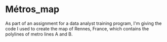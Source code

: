 # Métros_map
As part of an assignment for a data analyst training program, I'm giving the code I used to create the map of Rennes, France, which contains the polylines of metro lines A and B.
